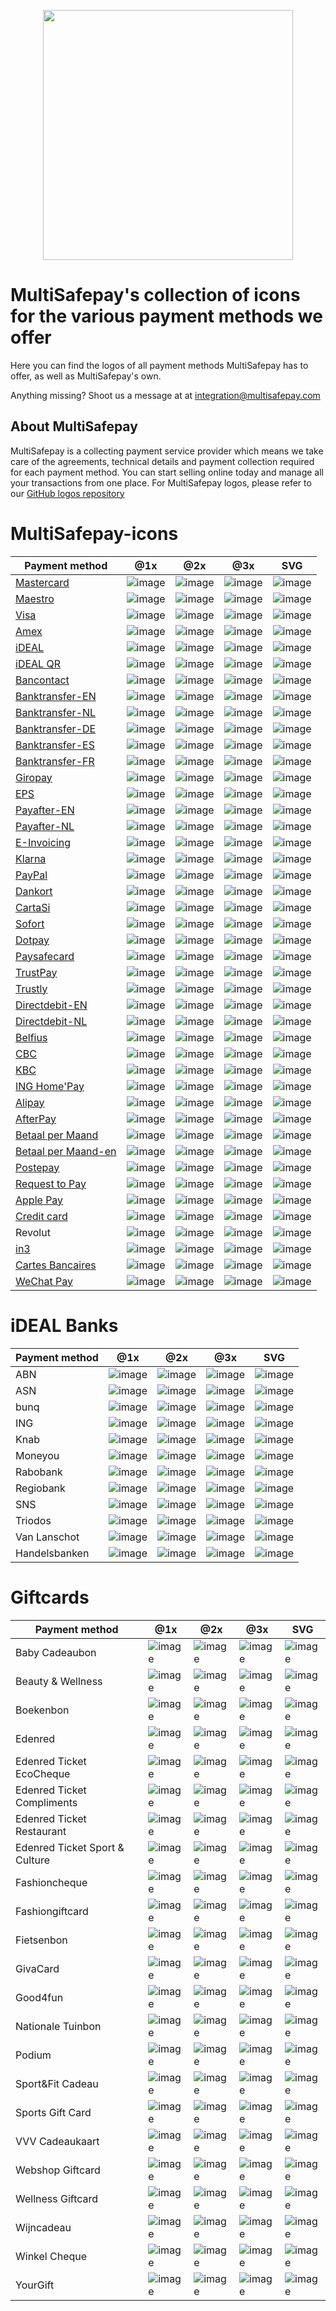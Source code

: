 <p align="center">
  <img src="https://www.multisafepay.com/multiSafepay-email-signature-builder/msp-full-color-rgb.svg" width="400px" position="center">
</p>

# MultiSafepay's collection of icons for the various payment methods we offer 
Here you can find the logos of all payment methods MultiSafepay has to offer, as well as MultiSafepay's own.

Anything missing? Shoot us a message at at <integration@multisafepay.com>

## About MultiSafepay
MultiSafepay is a collecting payment service provider which means we take care of the agreements, technical details and payment collection required for each payment method. You can start selling online today and manage all your transactions from one place.
For MultiSafepay logos, please refer to our <a href="https://github.com/MultiSafepay/MultiSafepay-logos">GitHub logos repository</a>

# MultiSafepay-icons

| Payment method  | @1x | @2x | @3x | SVG |
| ------------- | ------------- | ------------ | ------------ | ------------ |
| [Mastercard](https://docs.multisafepay.com/payment-methods/credit-and-debit-cards/creditcards/#how-it-works)  | ![image](methods/mastercard.png)  | ![image](methods/mastercard@2x.png) | ![image](methods/mastercard@3x.png) | ![image](methods/mastercard.svg) |
| [Maestro](https://docs.multisafepay.com/payment-methods/credit-and-debit-cards/maestro/)  | ![image](methods/maestro.png)  | ![image](methods/maestro@2x.png) | ![image](methods/maestro@3x.png) | ![image](methods/maestro.svg) |
| [Visa](https://docs.multisafepay.com/payment-methods/credit-and-debit-cards/creditcards/#how-it-works)  | ![image](methods/visa.png)  | ![image](methods/visa@2x.png) | ![image](methods/visa@3x.png) | ![image](methods/visa.svg) |
| [Amex](https://docs.multisafepay.com/payment-methods/credit-and-debit-cards/creditcards/#how-it-works)  | ![image](methods/amex.png)  | ![image](methods/amex@2x.png) | ![image](methods/amex@3x.png) | ![image](methods/amex.svg) |
| [iDEAL](https://docs.multisafepay.com/payment-methods/banks/ideal/)  | ![image](methods/ideal.png)  | ![image](methods/ideal@2x.png) | ![image](methods/ideal@3x.png) | ![image](methods/ideal.svg) |
| [iDEAL QR](https://docs.multisafepay.com/payment-methods/banks/idealqr/)  | ![image](methods/ideal-qr.png)  | ![image](methods/ideal-qr@2x.png) | ![image](methods/ideal-qr@3x.png) | ![image](methods/ideal-qr.svg) |
| [Bancontact](https://docs.multisafepay.com/payment-methods/banks/bancontact/)	  | ![image](methods/bancontact.png)  | ![image](methods/bancontact@2x.png) | ![image](methods/bancontact@3x.png) | ![image](methods/bancontact.svg) |
| [Banktransfer-EN](https://docs.multisafepay.com/payment-methods/banks/bank-transfer/)  | ![image](methods/banktransfer-en.png)  | ![image](methods/banktransfer-en@2x.png) | ![image](methods/banktransfer-en@3x.png) | ![image](methods/banktransfer-en.svg) |
| [Banktransfer-NL](https://docs.multisafepay.com/payment-methods/banks/bank-transfer/)  | ![image](methods/banktransfer-nl.png)  | ![image](methods/banktransfer-nl@2x.png) | ![image](methods/banktransfer-nl@3x.png) | ![image](methods/banktransfer-nl.svg) |
| [Banktransfer-DE](https://docs.multisafepay.com/payment-methods/banks/bank-transfer/)  | ![image](methods/banktransfer-de.png)  | ![image](methods/banktransfer-de@2x.png) | ![image](methods/banktransfer-de@3x.png) | ![image](methods/banktransfer-de.svg) |
| [Banktransfer-ES](https://docs.multisafepay.com/payment-methods/banks/bank-transfer/)  | ![image](methods/banktransfer-es.png)  | ![image](methods/banktransfer-es@2x.png) | ![image](methods/banktransfer-es@3x.png) | ![image](methods/banktransfer-es.svg) |
| [Banktransfer-FR](https://docs.multisafepay.com/payment-methods/banks/bank-transfer/)  | ![image](methods/banktransfer-fr.png)  | ![image](methods/banktransfer-fr@2x.png) | ![image](methods/banktransfer-fr@3x.png) | ![image](methods/banktransfer-fr.svg) |
| [Giropay](https://docs.multisafepay.com/payment-methods/banks/giropay/)  | ![image](methods/giropay.png)  | ![image](methods/giropay@2x.png) | ![image](methods/giropay@3x.png) | ![image](methods/giropay.svg) |
| [EPS](https://docs.multisafepay.com/payment-methods/banks/eps/)  | ![image](methods/eps.png)  | ![image](methods/eps@2x.png) | ![image](methods/eps@3x.png) | ![image](methods/eps.svg) |
| [Payafter-EN](https://docs.multisafepay.com/payment-methods/billing-suite/pay-after-delivery/)  | ![image](methods/payafter-en.png)  | ![image](methods/payafter-en@2x.png) | ![image](methods/payafter-en@3x.png) | ![image](methods/payafter-en.svg) |
| [Payafter-NL](https://docs.multisafepay.com/payment-methods/billing-suite/pay-after-delivery/)  | ![image](methods/payafter-nl.png)  | ![image](methods/payafter-nl@2x.png) | ![image](methods/payafter-nl@3x2.png) | ![image](methods/payafter-nl.svg) |
| [E-Invoicing](https://docs.multisafepay.com/payment-methods/billing-suite/e-invoicing/)  | ![image](methods/e-invoicing.png)  | ![image](methods/e-invoicing@2x.png) | ![image](methods/e-invoicing@3x.png) | ![image](methods/e-invoicing.svg) |
| [Klarna](https://docs.multisafepay.com/payment-methods/billing-suite/klarna/)  | ![image](methods/klarna.png)  | ![image](methods/klarna@2x.png) | ![image](methods/klarna@3x.png) | ![image](methods/klarna.svg) |
| [PayPal](https://docs.multisafepay.com/payment-methods/wallet/paypal/)  | ![image](methods/paypal.png)  | ![image](methods/paypal@2x.png) | ![image](methods/paypal@3x.png) | ![image](methods/paypal.svg) |
| [Dankort](https://docs.multisafepay.com/payment-methods/credit-and-debit-cards/branded-credit-cards/dankort-what-is-it/)  | ![image](methods/dankort.png)  | ![image](methods/dankort@2x.png) | ![image](methods/dankort@3x.png) | ![image](methods/dankort.svg) |	
| [CartaSi](https://docs.multisafepay.com/payment-methods/credit-and-debit-cards/branded-credit-cards/cartasi-what-is-it/)  | ![image](methods/cartasi.png)  | ![image](methods/cartasi@2x.png) | ![image](methods/cartasi@3x.png) | ![image](methods/cartasi.svg) |
| [Sofort](https://docs.multisafepay.com/payments/methods/banks/sofort/)  | ![image](methods/sofort.png)  | ![image](methods/sofort@2x.png) | ![image](methods/sofort@3x.png) | ![image](methods/sofort.svg) |
| [Dotpay](https://docs.multisafepay.com/payment-methods/banks/dotpay/)  | ![image](methods/dotpay.png)  | ![image](methods/dotpay@2x.png) | ![image](methods/dotpay@3x.png) | ![image](methods/dotpay.svg) |
| [Paysafecard](https://docs.multisafepay.com/payment-methods/prepaid-cards/paysafecard/)  | ![image](methods/paysafecard.png)  | ![image](methods/paysafecard@2x.png) | ![image](methods/paysafecard@3x.png) | ![image](methods/paysafecard.svg) |
| [TrustPay](https://docs.multisafepay.com/payment-methods/banks/trustpay/)  | ![image](methods/trustpay.png)  | ![image](methods/trustpay@2x.png) | ![image](methods/trustpay@3x.png) | ![image](methods/trustpay.svg) |
| [Trustly](https://docs.multisafepay.com/payment-methods/banks/trustly/)  | ![image](methods/trustly.png)  | ![image](methods/trustly@2x.png) | ![image](methods/trustly@3x.png) | ![image](methods/trustly.svg) |
| [Directdebit-EN](https://docs.multisafepay.com/payment-methods/banks/sepa-direct-debit/)  | ![image](methods/directdebit-en.png)  | ![image](methods/directdebit-en@2x.png) | ![image](methods/directdebit-en@3x.png) | ![image](methods/directdebit-en.svg) |
| [Directdebit-NL](https://docs.multisafepay.com/payment-methods/banks/sepa-direct-debit/)  | ![image](methods/directdebit-nl.png)  | ![image](methods/directdebit-nl@2x.png) | ![image](methods/directdebit-nl@3x.png) | ![image](methods/directdebit-nl.svg) |
| [Belfius](https://docs.multisafepay.com/payment-methods/banks/belfius/)  | ![image](methods/belfius.png)  | ![image](methods/belfius@2x.png) | ![image](methods/belfius@3x.png) | ![image](methods/belfius.svg) |
| [CBC](https://docs.multisafepay.com/payment-methods/banks/cbc/)  | ![image](methods/cbc.png)  | ![image](methods/cbc@2x.png) | ![image](methods/cbc@3x.png) | ![image](methods/cbc.svg) |
| [KBC](https://docs.multisafepay.com/payment-methods/banks/kbc/)  | ![image](methods/kbc.png)  | ![image](methods/kbc@2x.png) | ![image](methods/kbc@3x.png) | ![image](methods/kbc.svg) |
| [ING Home'Pay](https://docs.multisafepay.com/payment-methods/banks/ing-home-pay/)  | ![image](methods/ing-homepay.png)  | ![image](methods/ing-homepay@2x.png) | ![image](methods/ing-homepay@3x.png) | ![image](methods/ing-homepay.svg) |
| [Alipay](https://docs.multisafepay.com/payment-methods/wallet/alipay/)  | ![image](methods/alipay.png)  | ![image](methods/alipay@2x.png) | ![image](methods/alipay@3x.png) | ![image](methods/alipay.svg) |
| [AfterPay](https://docs.multisafepay.com/payment-methods/billing-suite/afterpay/)  | ![image](methods/afterpay.png)  | ![image](methods/afterpay@2x.png) | ![image](methods/afterpay@3x.png) | ![image](methods/afterpay.svg) |
| [Betaal per Maand](https://docs.multisafepay.com/payment-methods/billing-suite/betaalpermaand/)  | ![image](methods/betaalplan-nl.png)  | ![image](methods/betaalplan-nl@2x.png) | ![image](methods/betaalplan-nl@3x.png) | ![image](methods/betaalplan-nl.svg) |
| [Betaal per Maand-en](https://docs.multisafepay.com/payment-methods/billing-suite/betaalpermaand/)  | ![image](methods/betaalplan-en.png)| ![image](methods/betaalplan-en@2x.png)| ![image](methods/betaalplan-en@3x.png) | ![image](methods/betaalplan-en.svg) |
| [Postepay](https://docs.multisafepay.com/payment-methods/credit-and-debit-cards/branded-credit-cards/postepay/)  | ![image](methods/postepay.png)  | ![image](methods/postepay@2x.png) | ![image](methods/postepay@3x.png) | ![image](methods/postepay.svg) |
| [Request to Pay](https://docs.multisafepay.com/payment-methods/banks/request-to-pay/)  | ![image](methods/RTP.png)  | ![image](methods/RTP@2x.png) | ![image](methods/RTP@3x.png) | ![image](methods/RTP.svg) |
| [Apple Pay](https://docs.multisafepay.com/payment-methods/wallet/applepay/)  | ![image](methods/applepay.png) | ![image](methods/applepay@2x.png) | ![image](methods/applepay@3x.png) | ![image](methods/applepay.svg) |
| [Credit card](https://docs.multisafepay.com/payment-methods/credit-and-debit-cards/)  | ![image](methods/creditcard.png) | ![image](methods/creditcard@2x.png) | ![image](methods/creditcard@3x.png) | ![image](methods/creditcard.svg) |
| Revolut  | ![image](methods/revolut.png) | ![image](methods/revolut@2x.png) | ![image](methods/revolut@3x.png) | ![image](methods/revolut.svg) |
| [in3](https://docs.multisafepay.com/payment-methods/billing-suite/in3/)  | ![image](methods/in3.png) | ![image](methods/in3@2x.png) | ![image](methods/in3@3x.png) | ![image](methods/in3.svg) |
| [Cartes Bancaires](https://docs.multisafepay.com/payment-methods/credit-and-debit-cards/cartes-bancaires/)  | ![image](methods/cartes-bancaires.png)  | ![image](methods/cartes-bancaires@2x.png) | ![image](methods/cartes-bancaires@3x.png) | ![image](methods/cartes-bancaires.svg) |
| [WeChat Pay](https://docs.multisafepay.com/payments/methods/wallet/wechatpay/)  | ![image](methods/wechatpay.png)  | ![image](methods/wechatpay@2x.png) | ![image](methods/wechatpay@3x.png) | ![image](methods/wechatpay.svg) |

# iDEAL Banks 
| Payment method  | @1x | @2x | @3x | SVG |
| ------------- | ------------- | ------------ | ------------ | ------------ |
| ABN  | ![image](banks/abn-amro.png)  | ![image](banks/abn-amro@2x.png) | ![image](banks/abn-amro@3x.png) | ![image](banks/abn-amro.svg) |
| ASN  | ![image](banks/asn.png)  | ![image](banks/asn@2x.png) | ![image](banks/asn@3x.png) | ![image](banks/asn.svg) |
| bunq  | ![image](banks/bunq.png)  | ![image](banks/bunq@2x.png) | ![image](banks/bunq@3x.png) | ![image](banks/bunq.svg) |
| ING  | ![image](banks/ing.png)  | ![image](banks/ing@2x.png) | ![image](banks/ing@3x.png) | ![image](banks/ing.svg) |
| Knab  | ![image](banks/knab.png)  | ![image](banks/knab@2x.png) | ![image](banks/knab@3x.png) | ![image](banks/knab.svg) |
| Moneyou  | ![image](banks/moneyou.png)  | ![image](banks/moneyou@2x.png) | ![image](banks/moneyou@3x.png) | ![image](banks/moneyou.svg) |
| Rabobank  | ![image](banks/rabobank.png)  | ![image](banks/rabobank@2x.png) | ![image](banks/rabobank@3x.png) | ![image](banks/rabobank.svg) |
| Regiobank  | ![image](banks/regiobank.png)  | ![image](banks/regiobank@2x.png) | ![image](banks/regiobank@3x.png) | ![image](banks/regiobank.svg) |
| SNS  | ![image](banks/sns.png)  | ![image](banks/sns@2x.png) | ![image](banks/sns@3x.png) | ![image](banks/sns.svg) |
| Triodos  | ![image](banks/triodos.png)  | ![image](banks/triodos@2x.png) | ![image](banks/triodos@3x.png) | ![image](banks/triodos.svg) |
| Van Lanschot  | ![image](banks/van-lanschot.png)  | ![image](banks/van-lanschot@2x.png) | ![image](banks/van-lanschot@3x.png) | ![image](banks/van-lanschot.svg) |
| Handelsbanken  | ![image](banks/handelsbanken.png)  | ![image](banks/handelsbanken@2x.png) | ![image](banks/handelsbanken@3x.png) | ![image](banks/handelsbanken.svg) |


# Giftcards
| Payment method  | @1x | @2x | @3x | SVG |
| ------------- | ------------- | ------------ | ------------ | ------------ |	
| Baby Cadeaubon  | ![image](giftcards/baby-cadeaubon.png)  | ![image](giftcards/baby-cadeaubon@2x.png) | ![image](giftcards/baby-cadeaubon@3x.png) | ![image](giftcards/baby-cadeaubon.svg) |
| Beauty & Wellness  | ![image](giftcards/beauty-wellness-cadeau.png)  | ![image](giftcards/beauty-wellness-cadeau@2x.png) | ![image](giftcards/beauty-wellness-cadeau@3x.png) | ![image](giftcards/beauty-wellness-cadeau.svg) |
| Boekenbon  | ![image](giftcards/boekenbon.png)  | ![image](giftcards/boekenbon@2x.png) | ![image](giftcards/boekenbon@3x.png) | ![image](giftcards/boekenbon.svg) |
| Edenred  | ![image](giftcards/edenred.png)  | ![image](giftcards/edenred@2x.png) | ![image](giftcards/edenred@3x.png) | ![image](giftcards/edenred.svg) |
| Edenred Ticket EcoCheque  | ![image](giftcards/edenred-ticketccocheque.png)  | ![image](giftcards/edenred-ticketccocheque@2x.png) | ![image](giftcards/edenred-ticketccocheque@3x.png) | ![image](giftcards/edenred-ticketccocheque.svg) |
| Edenred Ticket Compliments  | ![image](giftcards/edenred-ticketcompliments.png)  | ![image](giftcards/edenred-ticketcompliments@2x.png) | ![image](giftcards/edenred-ticketcompliments@3x.png) | ![image](giftcards/edenred-ticketcompliments.svg) |
| Edenred Ticket Restaurant  | ![image](giftcards/edenred-ticketrestaurant.png)  | ![image](giftcards/edenred-ticketrestaurant@2x.png) | ![image](giftcards/edenred-ticketrestaurant@3x.png) | ![image](giftcards/edenred-ticketrestaurant.svg) |
| Edenred Ticket Sport & Culture  | ![image](giftcards/edenred-ticketsport-culture.png)  | ![image](giftcards/edenred-ticketsport-culture@2x.png) | ![image](giftcards/edenred-ticketsport-culture@3x.png) | ![image](giftcards/edenred-ticketsport-culture.svg) |
| Fashioncheque  | ![image](giftcards/fashioncheque.png)  | ![image](giftcards/fashioncheque@2x.png) | ![image](giftcards/fashioncheque@3x.png) | ![image](giftcards/fashioncheque.svg) |
| Fashiongiftcard  | ![image](giftcards/fashion-giftcard.png)  | ![image](giftcards/fashion-giftcard@2x.png) | ![image](giftcards/fashion-giftcard@3x.png) | ![image](giftcards/fashion-giftcard.svg) |
| Fietsenbon  | ![image](giftcards/fietsenbon.png)  | ![image](giftcards/fietsenbon@2x.png) | ![image](giftcards/fietsenbon@3x.png) | ![image](giftcards/fietsenbon.svg) |
| GivaCard  | ![image](giftcards/Givacard.png)  | ![image](giftcards/Givacard@2x.png) | ![image](giftcards/Givacard@3x.png) | ![image](giftcards/Givacard.svg) |
| Good4fun  | ![image](giftcards/Good4fun.png)  | ![image](giftcards/Good4fun@2x.png) | ![image](giftcards/Good4fun@3x.png) | ![image](giftcards/Good4fun.svg) |
| Nationale Tuinbon  | ![image](giftcards/nationale-tuinbon.png)  | ![image](giftcards/nationale-tuinbon@2x.png) | ![image](giftcards/nationale-tuinbon@3x.png) | ![image](giftcards/nationale-tuinbon.svg) |
| Podium  | ![image](giftcards/podium-cadeaukaart.png)  | ![image](giftcards/podium-cadeaukaart@2x.png) | ![image](giftcards/podium-cadeaukaart@3x.png) | ![image](giftcards/podium-cadeaukaart.svg) |
| Sport&Fit Cadeau  | ![image](giftcards/sportenfit.png)  | ![image](giftcards/sportenfit@2x.png) | ![image](giftcards/sportenfit@3x.png) | ![image](giftcards/sportenfit.svg) |
| Sports Gift Card  | ![image](giftcards/sports-girft-card.png)  | ![image](giftcards/sports-girft-card@2x.png) | ![image](giftcards/sports-girft-card@3x.png) | ![image](giftcards/sports-girft-card.svg) |
| VVV Cadeaukaart  | ![image](giftcards/vvvcadeaukaart.png)  | ![image](giftcards/vvvcadeaukaart@2x.png) | ![image](giftcards/vvvcadeaukaart@3x.png) | ![image](giftcards/vvvcadeaukaart.svg) |
| Webshop Giftcard  | ![image](giftcards/webshopgiftcard.png)  | ![image](giftcards/webshopgiftcard@2x.png) | ![image](giftcards/webshopgiftcard@3x.png) | ![image](giftcards/webshopgiftcard.svg) |
| Wellness Giftcard  | ![image](giftcards/Wellnessgiftcard.png)  | ![image](giftcards/Wellnessgiftcard@2x.png) | ![image](giftcards/Wellnessgiftcard@3x.png) | ![image](giftcards/Wellnessgiftcard.svg) |
| Wijncadeau  | ![image](giftcards/wijncadeau.png)  | ![image](giftcards/wijncadeau@2x.png) | ![image](giftcards/wijncadeau@3x.png) | ![image](giftcards/wijncadeau.svg) |
| Winkel Cheque  | ![image](giftcards/Winkelcheque.png)  | ![image](giftcards/Winkelcheque@2x.png) | ![image](giftcards/Winkelcheque@3x.png) | ![image](giftcards/Winkelcheque.svg) |
| YourGift  | ![image](giftcards/yourgift.png)  | ![image](giftcards/yourgift@2x.png) | ![image](giftcards/yourgift@3x.png) | ![image](giftcards/yourgift.svg) |
